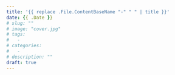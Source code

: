```yaml
---
title: '{{ replace .File.ContentBaseName "-" " " | title }}'
date: {{ .Date }}
# slug: ""
# image: "cover.jpg"
# tags:
#   -
# categories:
#   -
# description: ""
draft: true
---
```

